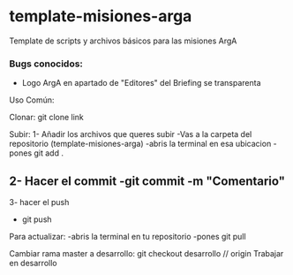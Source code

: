 # template-misiones-arga
Template de scripts y archivos básicos para las misiones ArgA

### Bugs conocidos:

- Logo ArgA en apartado de "Editores" del Briefing se transparenta


Uso Común:

Clonar:
git clone link

Subir:
1- Añadir los archivos que queres subir
-Vas a la carpeta del repositorio (template-misiones-arga)
-abris la terminal en esa ubicacion
-pones git add .


2- Hacer el commit
-git commit -m "Comentario" 
-
3- hacer el push
- git push

Para actualizar:
-abris la terminal en tu repositorio
-pones git pull

Cambiar rama master a desarrollo:
git checkout desarrollo // origin
Trabajar en desarrollo

